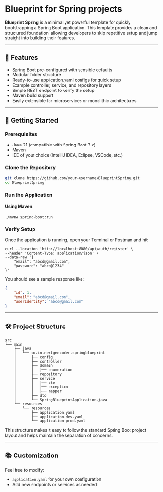 # Blueprint for Spring projects

**Blueprint Spring** is a minimal yet powerful template for quickly bootstrapping a Spring Boot application. This template provides a clean and structured foundation, allowing developers to skip repetitive setup and jump straight into building their features.

---

## 🚀 Features

* Spring Boot pre-configured with sensible defaults
* Modular folder structure
* Ready-to-use application.yaml configs for quick setup
* Example controller, service, and repository layers
* Simple REST endpoint to verify the setup
* Maven build support
* Easily extensible for microservices or monolithic architectures

---

## 📆 Getting Started

### Prerequisites

* Java 21 (compatible with Spring Boot 3.x)
* Maven
* IDE of your choice (IntelliJ IDEA, Eclipse, VSCode, etc.)

### Clone the Repository

```bash
git clone https://github.com/your-username/BlueprintSpring.git
cd BlueprintSpring
```

### Run the Application

#### Using Maven:

```bash
./mvnw spring-boot:run
```

### Verify Setup

Once the application is running, open your Terminal or Postman and hit:

```
curl --location 'http://localhost:8080/api/auth/register' \
--header 'Content-Type: application/json' \
--data-raw '{
    "email": "abcd@gmail.com",
    "password": "abcd@1234"
}'
```

You should see a sample response like:

```json
{
    "id": 1,
    "email": "abcd@gmail.com",
    "userIdentity": "abcd@gmail.com"
}
```

---

## 🛠 Project Structure

```
src
└── main
    ├── java
    │   └── co.in.nextgencoder.springblueprint
    │       ├── config
    │       ├── controller
    │       ├── domain
    │       │   ├── enumeration
    │       ├── repository
    │       ├── service
    │       │   ├── dto
    │       │   ├── exception
    │       │   ├── mapper
    │       ├── dto
    │       └── SpringBlueprintApplication.java
    └── resources
        └── resources
            ├── application.yaml
            ├── application-dev.yaml
            └── application-prod.yaml
```

This structure makes it easy to follow the standard Spring Boot project layout and helps maintain the separation of concerns.

---

## 📚 Customization

Feel free to modify:

* `application.yaml` for your own configuration
* Add new endpoints or services as needed


